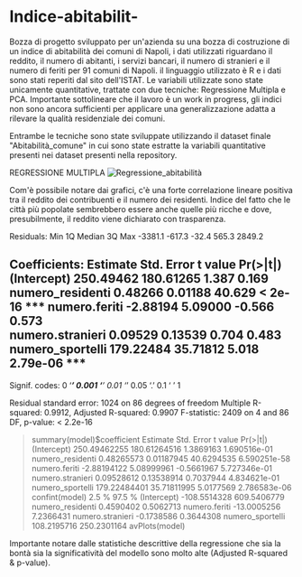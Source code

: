 # Indice-abitabilit-
Bozza di progetto sviluppato per un'azienda su una bozza di costruzione di un indice di abitabilità dei comuni di Napoli, i dati utilizzati riguardano il reddito, il numero di abitanti, i servizi bancari, il numero di stranieri e il numero di feriti per 91 comuni di Napoli. il linguaggio utilizzato è R e i dati sono stati reperiti dal sito dell'ISTAT. Le variabili utilizzate sono state unicamente quantitative, trattate con due tecniche: Regressione Multipla e PCA.
Importante sottolineare che il lavoro è un work in progress, gli indici non sono ancora sufficienti per applicare una generalizzazione adatta a rilevare la qualità residenziale dei comuni.

Entrambe le tecniche sono state sviluppate utilizzando il dataset finale "Abitabilità_comune" in cui sono state estratte la variabili quantitative presenti nei dataset presenti nella repository. 

REGRESSIONE MULTIPLA
![Regressione_abitabilità](https://user-images.githubusercontent.com/119412116/207337738-d9d72d42-a0e6-4284-b08b-0d00b9e0551b.png)

Com'è possibile notare dai grafici, c'è una forte correlazione lineare positiva tra il reddito dei contribuenti e il numero dei residenti. Indice del fatto che le città più popolate sembrebbero essere anche quelle più ricche e dove, presubilmente, il reddito viene dichiarato con trasparenza.


Residuals:
    Min      1Q  Median      3Q     Max 
-3381.1  -617.3   -32.4   565.3  2849.2 

Coefficients:
                  Estimate Std. Error t value Pr(>|t|)    
(Intercept)      250.49462  180.61265   1.387    0.169    
numero_residenti   0.48266    0.01188  40.629  < 2e-16 ***
numero.feriti     -2.88194    5.09000  -0.566    0.573    
numero.stranieri   0.09529    0.13539   0.704    0.483    
numero_sportelli 179.22484   35.71812   5.018 2.79e-06 ***
---
Signif. codes:  0 ‘***’ 0.001 ‘**’ 0.01 ‘*’ 0.05 ‘.’ 0.1 ‘ ’ 1

Residual standard error: 1024 on 86 degrees of freedom
Multiple R-squared:  0.9912,	Adjusted R-squared:  0.9907 
F-statistic:  2409 on 4 and 86 DF,  p-value: < 2.2e-16

> summary(model)$coefficient
                     Estimate   Std. Error    t value     Pr(>|t|)
(Intercept)      250.49462255 180.61264516  1.3869163 1.690516e-01
numero_residenti   0.48265573   0.01187945 40.6294535 6.590251e-58
numero.feriti     -2.88194122   5.08999961 -0.5661967 5.727346e-01
numero.stranieri   0.09528612   0.13538914  0.7037944 4.834621e-01
numero_sportelli 179.22484401  35.71811995  5.0177569 2.786583e-06
> confint(model)
                        2.5 %      97.5 %
(Intercept)      -108.5514328 609.5406779
numero_residenti    0.4590402   0.5062713
numero.feriti     -13.0005256   7.2366431
numero.stranieri   -0.1738586   0.3644308
numero_sportelli  108.2195716 250.2301164
> avPlots(model)

Importante notare dalle statistiche descrittive della regressione che sia la bontà sia la significatività del modello sono molto alte (Adjusted R-squared & p-value).
